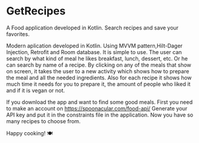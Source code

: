 # GetRecipes
A Food application developed in Kotlin. Search recipes and save your favorites.

Modern aplication developed in Kotlin. Using MVVM pattern,Hilt-Dager Injection, Retrofit and Room database.
It is simple to use. The user can search by what kind of meal he likes breakfast, lunch, dessert, etc.
Or he can search by name of a recipe.
By clicking on any of the meals that show on screen, it takes the user to a new activity which shows how to prepare the meal and all the needed ingredients.
Also for each recipe it shows how much time it needs for you to prepare it, the amount of people who liked it and if it is vegan or not.

If you download the app and want to find some good meals. 
First you need to make an account on https://spoonacular.com/food-api/
Generate your API key and put it in the constraints file in the application.
Now you have so many recipes to choose from.

Happy cooking! 🍽
